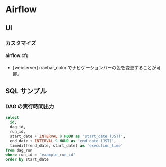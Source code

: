 # Airflow

## UI

### カスタマイズ

#### airflow.cfg

- \[webserver\] navbar_color でナビゲーションバーの色を変更することが可能。


## SQL サンプル

### DAG の実行時間出力

```sql
select
  id,
  dag_id,
  run_id,
  start_date + INTERVAL 9 HOUR as 'start_date (JST)',
  end_date + INTERVAL 9 HOUR as 'end_date (JST)',
  timediff(end_date, start_date) as 'execution_time'
from dag_run
where run_id = 'example_run_id'
order by start_date
```
